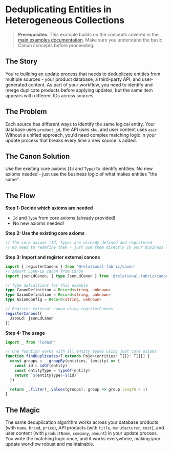 # Deduplicating Entities in Heterogeneous Collections

> **Prerequisites**: This example builds on the concepts covered in the [main examples documentation](./tree-walk-over-mixed-entities.md). Make sure you understand the basic Canon concepts before proceeding.

## The Story

You're building an update process that needs to deduplicate entities from multiple sources - your product database, a third-party API, and user-generated content. As part of your workflow, you need to identify and merge duplicate products before applying updates, but the same item appears with different IDs across sources.

## The Problem

Each source has different ways to identify the same logical entity. Your database uses `product_id`, the API uses `sku`, and user content uses `asin`. Without a unified approach, you'd need complex matching logic in your update process that breaks every time a new source is added.

## The Canon Solution

Use the existing core axioms (`Id` and `Type`) to identify entities. No new axioms needed - just use the business logic of what makes entities "the same".

## The Flow

**Step 1: Decide which axioms are needed**
- `Id` and `Type` from core axioms (already provided)
- No new axioms needed!

**Step 2: Use the existing core axioms**
```typescript
// The core axioms (Id, Type) are already defined and registered
// No need to redefine them - just use them directly in your business logic
```

**Step 3: Import and register external canons**
```typescript
import { registerCanons } from '@relational-fabric/canon'
// Import JSON-LD canon from Canon
import jsonLdCanon, { type JsonLdCanon } from '@relational-fabric/canon/jsonld'

// Type definitions for this example
type CanonDefinition = Record<string, unknown>
type AxiomDefinition = Record<string, unknown>
type AxiomConfig = Record<string, unknown>

// Register external canon using registerCanons
registerCanons({
  JsonLd: jsonLdCanon
})
```

**Step 4: The usage**
```typescript
import _ from 'lodash'

// One function works with all entity types using just core axioms
function findDuplicates<T extends Pojo>(entities: T[]): T[][] {
  const groups = _.groupBy(entities, (entity) => {
    const id = idOf(entity)
    const entityType = typeOf(entity)
    return `${entityType}-${id}`
  })

  return _.filter(_.values(groups), group => group.length > 1)
}
```

## The Magic

The same deduplication algorithm works across your database products (with `name`, `brand`, `price`), API products (with `title`, `manufacturer`, `cost`), and user content (with `productName`, `company`, `amount`) in your update process. You write the matching logic once, and it works everywhere, making your update workflow robust and maintainable.
